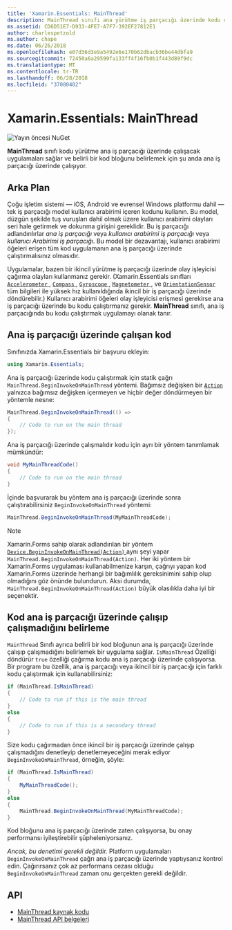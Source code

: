 ```yaml
---
title: 'Xamarin.Essentials: MainThread'
description: MainThread sınıfı ana yürütme iş parçacığı üzerinde kodu çalıştırmak uygulamaların izin verir.
ms.assetid: CD6D51E7-D933-4FE7-A7F7-392EF27812E1
author: charlespetzold
ms.author: chape
ms.date: 06/26/2018
ms.openlocfilehash: e07d36d3e9a5492e6e170b62dbacb36be44dbfa9
ms.sourcegitcommit: 72450a6a29599fa133ff4f16fb0b1f443d89f9dc
ms.translationtype: MT
ms.contentlocale: tr-TR
ms.lasthandoff: 06/28/2018
ms.locfileid: "37080402"
---
```

# <a name="xamarinessentials-mainthread"></a>Xamarin.Essentials: MainThread

![Yayın öncesi NuGet](~/media/shared/pre-release.png)

**MainThread** sınıfı kodu yürütme ana iş parçacığı üzerinde çalışacak uygulamaları sağlar ve belirli bir kod bloğunu belirlemek için şu anda ana iş parçacığı üzerinde çalışıyor.

## <a name="background"></a>Arka Plan

Çoğu işletim sistemi — iOS, Android ve evrensel Windows platformu dahil — tek iş parçacığı model kullanıcı arabirimi içeren kodunu kullanın. Bu model, düzgün şekilde tuş vuruşları dahil olmak üzere kullanıcı arabirimi olayları seri hale getirmek ve dokunma girişini gereklidir. Bu iş parçacığı adlandırılırlar _ana iş parçacığı_ veya _kullanıcı arabirimi iş parçacığı_ veya _kullanıcı Arabirimi iş parçacığı_. Bu model bir dezavantajı, kullanıcı arabirimi öğeleri erişen tüm kod uygulamanın ana iş parçacığı üzerinde çalıştırmalısınız olmasıdır. 

Uygulamalar, bazen bir ikincil yürütme iş parçacığı üzerinde olay işleyicisi çağırma olayları kullanmanız gerekir. (Xamarin.Essentials sınıfları [ `Accelerometer` ](accelerometer.md), [ `Compass` ](compass.md), [ `Gyroscope` ](gyroscope.md), [ `Magnetometer` ](magnetometer.md), ve [ `OrientationSensor` ](orientation-sensor.md) tüm bilgileri ile yüksek hız kullanıldığında ikincil bir iş parçacığı üzerinde döndürebilir.) Kullanıcı arabirimi öğeleri olay işleyicisi erişmesi gerekirse ana iş parçacığı üzerinde bu kodu çalıştırmanız gerekir. **MainThread** sınıfı, ana iş parçacığında bu kodu çalıştırmak uygulamayı olanak tanır.

## <a name="running-code-on-the-main-thread"></a>Ana iş parçacığı üzerinde çalışan kod

Sınıfınızda Xamarin.Essentials bir başvuru ekleyin:

```csharp
using Xamarin.Essentials;
```

Ana iş parçacığı üzerinde kodu çalıştırmak için statik çağrı `MainThread.BeginInvokeOnMainThread` yöntemi. Bağımsız değişken bir [ `Action` ](xref:System.Action) yalnızca bağımsız değişken içermeyen ve hiçbir değer döndürmeyen bir yöntemle nesne:

```csharp
MainThread.BeginInvokeOnMainThread(() =>
{
    // Code to run on the main thread
});
```

Ana iş parçacığı üzerinde çalışmalıdır kodu için ayrı bir yöntem tanımlamak mümkündür:

```csharp
void MyMainThreadCode()
{
    // Code to run on the main thread
}
```

İçinde başvurarak bu yöntem ana iş parçacığı üzerinde sonra çalıştırabilirsiniz `BeginInvokeOnMainThread` yöntemi:

```csharp
MainThread.BeginInvokeOnMainThread(MyMainThreadCode);
```

> [!NOTE]
> Xamarin.Forms sahip olarak adlandırılan bir yöntem [ `Device.BeginInvokeOnMainThread(Action)` ](https://docs.microsoft.com/dotnet/api/xamarin.forms.device.begininvokeonmainthread) aynı şeyi yapar `MainThread.BeginInvokeOnMainThread(Action)`. Her iki yöntem bir Xamarin.Forms uygulaması kullanabilmenize karşın, çağrıyı yapan kod Xamarin.Forms üzerinde herhangi bir bağımlılık gereksinimini sahip olup olmadığını göz önünde bulundurun. Aksi durumda, `MainThread.BeginInvokeOnMainThread(Action)` büyük olasılıkla daha iyi bir seçenektir.

## <a name="determining-if-code-is-running-on-the-main-thread"></a>Kod ana iş parçacığı üzerinde çalışıp çalışmadığını belirleme

`MainThread` Sınıfı ayrıca belirli bir kod bloğunun ana iş parçacığı üzerinde çalışıp çalışmadığını belirlemek bir uygulama sağlar. `IsMainThread` Özelliği döndürür `true` özelliği çağırma kodu ana iş parçacığı üzerinde çalışıyorsa. Bir program bu özellik, ana iş parçacığı veya ikincil bir iş parçacığı için farklı kodu çalıştırmak için kullanabilirsiniz:

```csharp
if (MainThread.IsMainThread)
{
    // Code to run if this is the main thread
}
else
{
    // Code to run if this is a secondary thread
}
```

Size kodu çağırmadan önce ikincil bir iş parçacığı üzerinde çalışıp çalışmadığını denetleyip denetlemeyeceğini merak ediyor `BeginInvokeOnMainThread`, örneğin, şöyle:

```csharp
if (MainThread.IsMainThread)
{
    MyMainThreadCode();
}
else
{
    MainThread.BeginInvokeOnMainThread(MyMainThreadCode);
}
```

Kod bloğunu ana iş parçacığı üzerinde zaten çalışıyorsa, bu onay performansı iyileştirebilir şüpheleniyorsanız.

_Ancak, bu denetimi gerekli değildir._ Platform uygulamaları `BeginInvokeOnMainThread` çağrı ana iş parçacığı üzerinde yaptıysanız kontrol edin. Çağırırsanız çok az performans cezası olduğu `BeginInvokeOnMainThread` zaman onu gerçekten gerekli değildir.

## <a name="api"></a>API

- [MainThread kaynak kodu](https://github.com/xamarin/Essentials/tree/master/Xamarin.Essentials/MainThread)
- [MainThread API belgeleri](xref:Xamarin.Essentials.MainThread)
